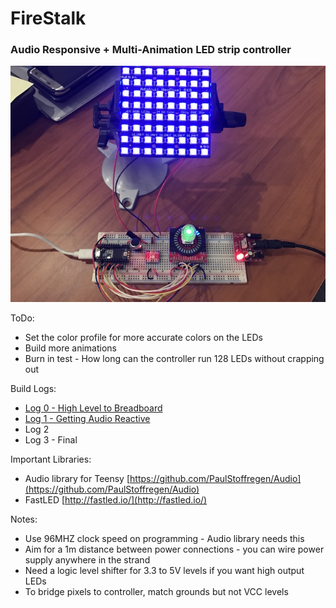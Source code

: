 # FireStalk
### Audio Responsive + Multi-Animation LED strip controller

![Hardware Prototype](hero.jpg)

ToDo:
+ Set the color profile for more accurate colors on the LEDs
+ Build more animations
+ Burn in test - How long can the controller run 128 LEDs without crapping out


Build Logs:
+ [Log 0 - High Level to Breadboard](https://medium.com/@KyleRStewart/build-log-0-burn-stick-high-level-to-breadboard-33bd3ba6bb41#.ruklbfxrv)
+ [Log 1 - Getting Audio Reactive](https://medium.com/@KyleRStewart/build-log-1-fire-stalk-getting-audio-reactive-5328ee89ad9c#.an33oigx0)
+ Log 2
+ Log 3 - Final

Important Libraries:
+ Audio library for Teensy [https://github.com/PaulStoffregen/Audio](https://github.com/PaulStoffregen/Audio)
+ FastLED [http://fastled.io/](http://fastled.io/)

Notes:
+ Use 96MHZ clock speed on programming - Audio library needs this
+ Aim for a 1m distance between power connections - you can wire power supply anywhere in the strand
+ Need a logic level shifter for 3.3 to 5V levels if you want high output LEDs
+ To bridge pixels to controller, match grounds but not VCC levels

